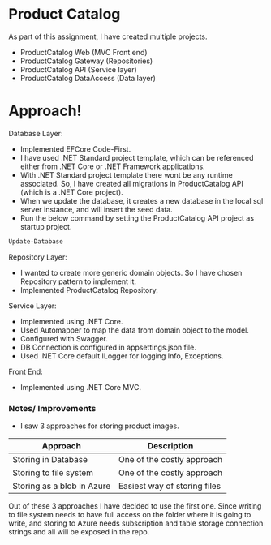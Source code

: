 # Product Catalog

As part of this assignment, I have created multiple projects.
  - ProductCatalog Web (MVC Front end)
  - ProductCatalog Gateway (Repositories)
  - ProductCatalog API (Service layer)
  - ProductCatalog DataAccess (Data layer)

# Approach!
Database Layer:

  - Implemented EFCore Code-First.
  - I have used .NET Standard project template, which can be referenced either from .NET Core or .NET Framework applications.
  - With .NET Standard project template there wont be any runtime associated. So, I have created all migrations in ProductCatalog API (which is a .NET Core project).
  - When we update the database, it creates a new database in the local sql server instance, and will insert the seed data.
  - Run the below command by setting the ProductCatalog API project as startup project.
```sh
Update-Database
```

Repository Layer:
   - I wanted to create more generic domain objects. So I have chosen Repository pattern to implement it.
   - Implemented ProductCatalog Repository.

Service Layer:
  - Implemented using .NET Core.
  - Used Automapper to map the data from domain object to the model.
  - Configured with Swagger.
  - DB Connection is configured in appsettings.json file.
  - Used .NET Core default ILogger for logging Info, Exceptions.

Front End:
 - Implemented using .NET Core MVC.
 
### Notes/ Improvements
 - I saw 3 approaches for storing product images. 

| Approach | Description |
| ------ | ------ |
| Storing in Database | One of the costly approach |
| Storing to file system | One of the costly approach|
| Storing as a blob in Azure | Easiest way of storing files |

Out of these 3 approaches I have decided to use the first one. Since writing to file system needs to have full access on the folder where it is going to write, and storing to Azure needs subscription and table storage connection strings and all will be exposed in the repo.
